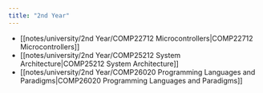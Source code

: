 ```yaml
---
title: "2nd Year"
---
```


- [[notes/university/2nd Year/COMP22712 Microcontrollers|COMP22712 Microcontrollers]]
- [[notes/university/2nd Year/COMP25212 System Architecture|COMP25212 System Architecture]]
- [[notes/university/2nd Year/COMP26020 Programming Languages and Paradigms|COMP26020 Programming Languages and Paradigms]]